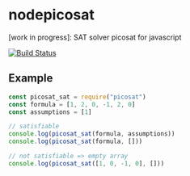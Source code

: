 # nodepicosat
[work in progress]: SAT solver picosat for javascript

[![Build Status](https://travis-ci.org/dirkschumacher/nodepicosat.svg?branch=master)](https://travis-ci.org/dirkschumacher/nodepicosat)

## Example

```js
const picosat_sat = require("picosat")
const formula = [1, 2, 0, -1, 2, 0]
const assumptions = [1]

// satisfiable
console.log(picosat_sat(formula, assumptions))
console.log(picosat_sat(formula, []))

// not satisfiable => empty array
console.log(picosat_sat([1, 0, -1, 0], []))
```
